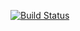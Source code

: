 [![Build Status](https://travis-ci.org/wdwei9717/Project110.svg?branch=master)](https://travis-ci.org/wdwei9717/Project110)
